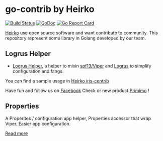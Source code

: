 # go-contrib by Heirko

[![Build Status](https://travis-ci.org/heirko/go-contrib.svg)](https://travis-ci.org/heirko/go-contrib) [![GoDoc](https://godoc.org/github.com/heirko/go-contrib?status.png)](https://godoc.org/github.com/heirko/go-contrib) [![Go Report Card](https://goreportcard.com/badge/github.com/heirko/go-contrib)](https://goreportcard.com/report/github.com/heirko/go-contrib)

[Heirko](http://www.heirko.com) use open source software and want contribute to community.
This repository represent some library in Golang developed by our team.

## Logrus Helper

* [Logrus Helper](./logrusHelper), a helper to mixin [spf13/Viper](https://github.com/spf13/viper) and [Logrus](https://github.com/45hur/logrus) to simplify configuration and fangs.

You can find a sample usage in [Heirko iris-contrib](https://github.com/heirko/iris-contrib/tree/master/middleware/logrus-logger/example)

Have fun and follow us on [Facebook](https://www.facebook.com/heirkobook)
Check or new product [Primimo](http://primimo.com) !


## Properties
 
A Properites / configuration app helper, 
Properties accessor that wrap Viper. Easier app configuration.

[Read more](./properties)
